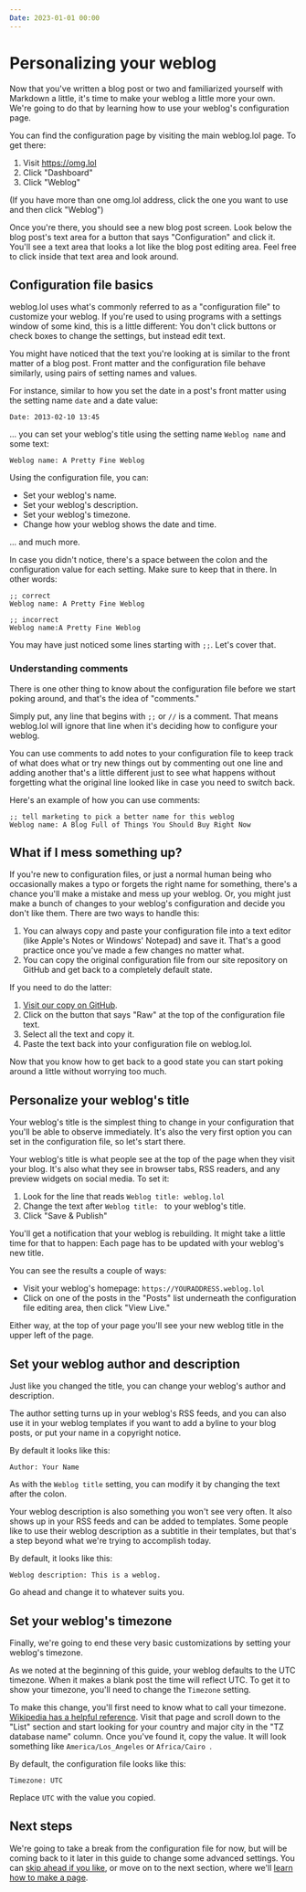 ```yaml
---
Date: 2023-01-01 00:00
---
```


# Personalizing your weblog

Now that you've written a blog post or two and familiarized yourself with Markdown a little, it's time to make your weblog a little more your own. We're going to do that by learning how to use your weblog's configuration page. 

You can find the configuration page by visiting the main weblog.lol page. To get there:

1. Visit <https://omg.lol>
2. Click "Dashboard"
3. Click "Weblog"

(If you have more than one omg.lol address, click the one you want to use and then click "Weblog") 


Once you're there, you should see a new blog post screen. Look below the blog post's text area for a button that says "Configuration" and click it. You'll see a text area that looks a lot like the blog post editing area. Feel free to click inside that text area and look around. 

## Configuration file basics

weblog.lol uses what's commonly referred to as a "configuration file" to customize your weblog. If you're used to using programs with a settings window of some kind, this is a little different: You don't click buttons or check boxes to change the settings, but instead edit text. 

You might have noticed that the text you're looking at is similar to the front matter of a blog post. Front matter and the configuration file behave similarly, using pairs of setting names and values. 

For instance, similar to how you set the date in a post's front matter using the setting name `date` and a date value:

`Date: 2013-02-10 13:45`

... you can set your weblog's title using the setting name `Weblog name` and some text:

`Weblog name: A Pretty Fine Weblog`

Using the configuration file, you can: 

- Set your weblog's name. 
- Set your weblog's description.
- Set your weblog's timezone. 
- Change how your weblog shows the date and time. 

... and much more. 

In case you didn't notice, there's a space between the colon and the configuration value for each setting. Make sure to keep that in there. In other words:

```
;; correct 
Weblog name: A Pretty Fine Weblog
```

```
;; incorrect
Weblog name:A Pretty Fine Weblog
```

You may have just noticed some lines starting with `;;`. Let's cover that. 

### Understanding comments 

There is one other thing to know about the configuration file before we start poking around, and that's the idea of "comments."

Simply put, any line that begins with `;;` or `//` is a comment. That means weblog.lol will ignore that line when it's deciding how to configure your weblog. 

You can use comments to add notes to your configuration file to keep track of what does what or try new things out by commenting out one line and adding another that's a little different just to see what happens without forgetting what the original line looked like in case you need to switch back. 

Here's an example of how you can use comments: 

```
;; tell marketing to pick a better name for this weblog
Weblog name: A Blog Full of Things You Should Buy Right Now
```


## What if I mess something up? 

If you're new to configuration files, or just a normal human being who occasionally makes a typo or forgets the right name for something, there's a chance you'll make a mistake and mess up your weblog. Or, you might just make a bunch of changes to your weblog's configuration and decide you don't like them. There are two ways to handle this:

1. You can always copy and paste your configuration file into a text editor (like Apple's Notes or Windows' Notepad) and save it. That's a good practice once you've made a few changes no matter what. 
2. You can copy the original configuration file from our site repository on GitHub and get back to a completely default state. 

If you need to do the latter: 

1. [Visit our copy on GitHub](https://github.com/neatnik/weblog.lol/blob/main/configuration/configuration.txt).
2. Click on the button that says "Raw" at the top of the configuration file text.
3. Select all the text and copy it. 
4. Paste the text back into your configuration file on weblog.lol. 

Now that you know how to get back to a good state you can start poking around a little without worrying too much. 

## Personalize your weblog's title

Your weblog's title is the simplest thing to change in your configuration that you'll be able to observe immediately. It's also the very first option you can set in the configuration file, so let's start there. 

Your weblog's title is what people see at the top of the page when they visit your blog. It's also what they see in browser tabs, RSS readers, and any preview widgets on social media. To set it: 

1. Look for the line that reads `Weblog title: weblog.lol` 
2. Change the text after `Weblog title: ` to your weblog's title. 
3. Click "Save & Publish" 

You'll get a notification that your weblog is rebuilding. It might take a little time for that to happen: Each page has to be updated with your weblog's new title. 

You can see the results a couple of ways: 

- Visit your weblog's homepage: `https://YOURADDRESS.weblog.lol`
- Click on one of the posts in the "Posts" list underneath the configuration file editing area, then click "View Live."

Either way, at the top of your page you'll see your new weblog title in the upper left of the page. 

## Set your weblog author and description

Just like you changed the title, you can change your weblog's author and description. 

The author setting turns up in your weblog's RSS feeds, and you can also use it in your weblog templates if you want to add a byline to your blog posts, or put your name in a copyright notice. 

By default it looks like this:

```
Author: Your Name
```

As with the `Weblog title` setting, you can modify it by changing the text after the colon. 

Your weblog description is also something you won't see very often. It also shows up in your RSS feeds and can be added to templates. Some people like to use their weblog description as a subtitle in their templates, but that's a step beyond what we're trying to accomplish today. 

By default, it looks like this:

```
Weblog description: This is a weblog.
```

Go ahead and change it to whatever suits you. 

## Set your weblog's timezone

Finally, we're going to end these very basic customizations by setting your weblog's timezone. 

As we noted at the beginning of this guide, your weblog defaults to the UTC timezone. When it makes a blank post the time will reflect UTC. To get it to show your timezone, you'll need to change the `Timezone`
setting.

To make this change, you'll first need to know what to call your timezone. [Wikipedia has a helpful reference][timezones]. Visit that page and scroll down to the "List" section and start looking for your country and major city in the "TZ database name" column. Once you've found it, copy the value. It will look something like `America/Los_Angeles` or `Africa/Cairo `.

By default, the configuration file looks like this:

```
Timezone: UTC

```

Replace `UTC` with the value you copied. 

## Next steps

We're going to take a break from the configuration file for now, but will be coming back to it later in this guide to change some advanced settings. You can [skip ahead if you like][qs5], or move on to the next section, where we'll [learn how to make a page][qs4].



[timezones]: https://en.wikipedia.org/wiki/List_of_tz_database_time_zones

[qs1]: /quickstart-1-intro
[qs2]: /quickstart-2-first-post
[qs3]: /quickstart-3-personalize
[qs4]: /quickstart-4-pages
[qs5]: /quickstart-5-advanced-config
